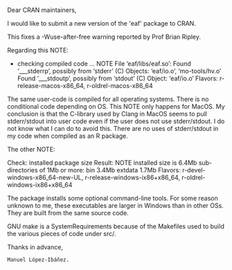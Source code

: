 Dear CRAN maintainers,

I would like to submit a new version of the 'eaf' package to CRAN.

This fixes a -Wuse-after-free warning reported by Prof Brian Ripley.

Regarding this NOTE:

* checking compiled code ... NOTE
File ‘eaf/libs/eaf.so’:
  Found ‘___stderrp’, possibly from ‘stderr’ (C)
    Objects: ‘eaf/io.o’, ‘mo-tools/hv.o’
  Found ‘___stdoutp’, possibly from ‘stdout’ (C)
    Object: ‘eaf/io.o’
Flavors: r-release-macos-x86_64, r-oldrel-macos-x86_64

The same user-code is compiled for all operating systems. There is no conditional code depending on OS. This NOTE only happens for MacOS. My conclusion is that the C-library used by Clang in MacOS seems to pull stderr/stdout into user code even if the user does not use stderr/stdout. I do not know what I can do to avoid this. There are no uses of stderr/stdout in my code when compiled as an R package.

The other NOTE:

Check: installed package size
Result: NOTE
     installed size is 6.4Mb
     sub-directories of 1Mb or more:
     bin 3.4Mb
     extdata 1.7Mb
Flavors: r-devel-windows-x86_64-new-UL, r-release-windows-ix86+x86_64, r-oldrel-windows-ix86+x86_64

The package installs some optional command-line tools. For some reason unknown to me, these executables are larger in Windows than in other OSs. They are built from the same source code.

GNU make is a SystemRequirements because of the Makefiles used to build the various pieces of code under src/.

Thanks in advance,

    Manuel López-Ibáñez.
